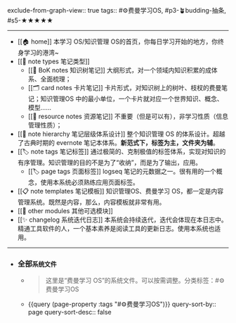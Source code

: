 exclude-from-graph-view:: true
tags:: #⚙️费曼学习OS, #p3-🪴budding-抽条, #s5-★★★★★

- ---
- [[🏠 home]] 本学习 OS/知识管理 OS的首页，你每日学习开始的地方，你终身学习的港湾~
- [[📝 note types 笔记类型]]
	- [[🌲 BoK notes 知识树笔记]] 大纲形式，对一个领域内知识积累的成体系、全面梳理；
	- [[🗂️ card notes 卡片笔记]] 卡片形式，对知识树上的树叶、枝杈的费曼笔记；知识管理OS 中的最小单位，一个卡片就对应一个世界知识、概念、模型……
	- [[💎 resource notes 资源笔记]] 不重要（但是可以有），非学习性质（信息管理性质）；
- [[📂 note hierarchy 笔记层级体系设计]] 整个知识管理 OS 的体系设计。超越了古典时期的 evernote 笔记本体系。**新范式下，标签为主，文件夹为辅**。
- [[🏷️ note tags 笔记标签]] 通过极简的、克制极值的标签体系，实现对知识的有序管理。知识管理的目的不是为了“收纳”，而是为了输出，应用。
	- [[🏷️ page tags 页面标签]] logseq 笔记的元数据之一。很有用的一个概念，使用本系统必须熟练应用页面标签。
- [[📋 note templates 笔记模板]] 知识管理OS、费曼学习 OS，都一定是内容管理系统。既然是内容，那么，内容模板就非常有用。
- [[🧩 other modules 其他可选模块]]
- [[✨ changelog 系统迭代日志]] 本系统会持续迭代，迭代会体现在本日志中。精通工具软件的人，一个基本素养是阅读工具的更新日志。使用本系统也适用。
- ---
- ### 全部`系统文件`
	- > 这里是“费曼学习 OS”的系统文件。可以按需调整。分类标签：#⚙️费曼学习OS
	- {{query (page-property :tags "#⚙️费曼学习OS")}}
	  query-sort-by:: page
	  query-sort-desc:: false